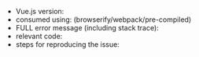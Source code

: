 - Vue.js version:
- consumed using: (browserify/webpack/pre-compiled)
- FULL error message (including stack trace):
- relevant code:
- steps for reproducing the issue:
